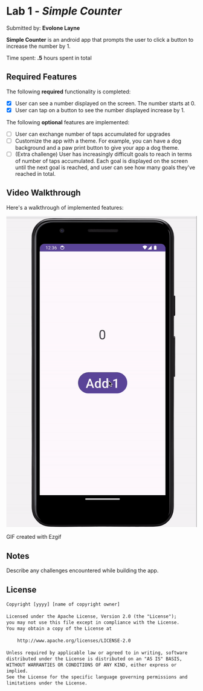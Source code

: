 # Lab 1 - *Simple Counter*

Submitted by: **Evolone Layne**

**Simple Counter** is an android app that prompts the user to click a button to increase the number by 1. 

Time spent: **.5** hours spent in total

## Required Features

The following **required** functionality is completed:

* [x] User can see a number displayed on the screen. The number starts at 0.
* [x] User can tap on a button to see the number displayed increase by 1.

The following **optional** features are implemented:

* [ ] User can exchange number of taps accumulated for upgrades
* [ ] Customize the app with a theme. For example, you can have a dog background and a paw print button to give your app a dog theme.
* [ ] (Extra challenge) User has increasingly difficult goals to reach in terms of number of taps accumulated. Each goal is displayed on the screen until the next goal is reached, and user can see how many goals they've reached in total.

## Video Walkthrough

Here's a walkthrough of implemented features:

<img src='SimpleCounterWalkthrough.gif' title='Video Walkthrough' width='' alt='Video Walkthrough' />

<!-- Replace this with whatever GIF tool you used! -->
GIF created with Ezgif   
<!-- Recommended tools:
[Kap](https://getkap.co/) for macOS
[ScreenToGif](https://www.screentogif.com/) for Windows
[peek](https://github.com/phw/peek) for Linux. -->

## Notes

Describe any challenges encountered while building the app.

## License

    Copyright [yyyy] [name of copyright owner]

    Licensed under the Apache License, Version 2.0 (the "License");
    you may not use this file except in compliance with the License.
    You may obtain a copy of the License at

        http://www.apache.org/licenses/LICENSE-2.0

    Unless required by applicable law or agreed to in writing, software
    distributed under the License is distributed on an "AS IS" BASIS,
    WITHOUT WARRANTIES OR CONDITIONS OF ANY KIND, either express or implied.
    See the License for the specific language governing permissions and
    limitations under the License.

